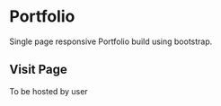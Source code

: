 # Portfolio

Single page responsive Portfolio build using bootstrap.

## Visit Page

To be hosted by user